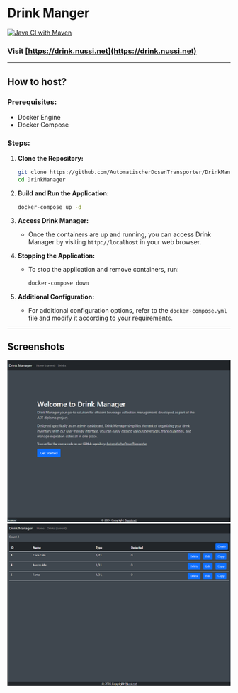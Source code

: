 # Drink Manger
[![Java CI with Maven](https://github.com/AutomatischerDosenTransporter/DrinkManager/actions/workflows/ci.yml/badge.svg)](https://github.com/AutomatischerDosenTransporter/DrinkManager/actions/workflows/ci.yml)

### Visit [https://drink.nussi.net](https://drink.nussi.net)

---
## How to host?

### Prerequisites:
- Docker Engine
- Docker Compose

### Steps:
1. **Clone the Repository:**
    ```bash
    git clone https://github.com/AutomatischerDosenTransporter/DrinkManager
    cd DrinkManager
    ```
   
2. **Build and Run the Application:**
    ```bash
    docker-compose up -d
    ```

3. **Access Drink Manager:**
    - Once the containers are up and running, you can access Drink Manager by visiting `http://localhost` in your web browser.

4. **Stopping the Application:**
    - To stop the application and remove containers, run:
        ```bash
        docker-compose down
        ```
      
5. **Additional Configuration:**
    - For additional configuration options, refer to the `docker-compose.yml` file and modify it according to your requirements.

---
## Screenshots

![img.png](images/img.png)
![img.png](images/img2.png)

